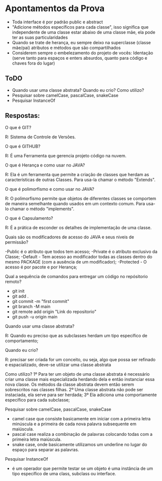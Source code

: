 # Apontamentos da Prova

- Toda interface é por padrão public e abstract
- "Adicione métodos específicos para cada classe", isso significa que independente de uma classe estar abaixo de uma classe mãe, ela pode ter as suas particularidades
- Quando se trate de herança, eu sempre deixo na superclasse (classe mãe/pai) atributos e métodos que são compartilhados
- Considerem sempre o embelezamento do projeto de vocês: Identação (serve tanto para espaços e enters absurdos, quanto para código e chaves fora do lugar)


## ToDO

- Quando usar uma classe abstrata? Quando eu crio? Como utilizo?
- Pesquisar sobre camelCase, pascalCase, snakeCase
- Pesquisar InstanceOf

## Respostas:

O que é GIT?

R: Sistema de Controle de Versões.


O que é GITHUB?

R: É uma Ferramenta que gerencia projeto código na nuvem.


O que é Herança e como usar no JAVA?

R: Ela é um ferramenta que permite a criação de classes que herdam as características de outras Classes. Para usa-la chamar o método "Extends".


O que é polimorfismo e como usar no JAVA?

R: O polimorfismo permite que objetos de diferentes classes se comportem de maneira semelhante quando usados em um contexto comum. Para usa-lo chamar o método "implements".

O que é Capsulamento?

R: É a prática de esconder os detalhes de implementação de uma classe.

Quais são os modificadores de acesso do JAVA e seus niveis de permissão?

-Public é o atributo que todos tem acesso;
-Private é o atributo exclusivo da Classe;
-Default - Tem acesso ao modificador todas as classes dentro do mesmo PACKAGE (com a ausência de um modificador);
-Protected - O acesso é por pacote e por Herança;

Qual a sequência de comandos para entregar um código no repósitorio remoto?
- git init 
- git add . 
- git commit -m "first commit"
- git branch -M main
- git remote add origin "Link do repositorio"
- git push -u origin main

Quando usar uma classe abstrata? 

R: Quando eu preciso que as subclasses herdam um tipo específico de comportamento;

Quando eu crio? 

R: precisar ser criada for um conceito, ou seja, algo que possa ser refinado e espacializado, deve-se utilizar uma classe abstrata

Como utilizo?
1º Para ter um objeto de uma classe abstrata é necessário criar uma classe mais especializada herdando dela e então instanciar essa nova classe. 
Os métodos da classe abstrata devem então serem sobrescritos nas classes filhas.
2º Uma classe abstrata não pode ser instaciada, ela serve para ser herdada;
3º Ela adiciona uma comportamente específico para cada subclasse;


Pesquisar sobre camelCase, pascalCase, snakeCase
- camel case que consiste basicamente em iniciar com a primeira letra minúscula e a primeira de cada nova palavra subsequente em maiúscula.
- pascal case realiza a combinação de palavras colocando todas com a primeira letra maiúscula.
- snake case, onde basicamente utilizamos um underline no lugar do espaço para separar as palavras.

Pesquisar InstanceOf

- é um operador que permite testar se um objeto é uma instância de um tipo específico de uma class, subclass ou interface.


